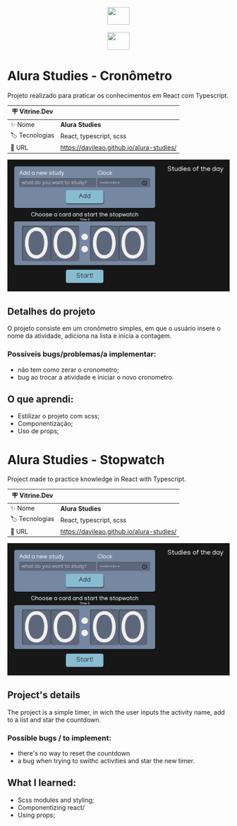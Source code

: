 <p align="center">
<a href="https://github.com/davileao/alura-studies#alura-studies---cron%C3%B4metro"><img src="https://github.com/csmoore/country-flag-icons/blob/master/country-flags-4x3-png/us.png" width="50" height="40"/></a>
<p align="center">
<a href="https://github.com/davileao/alura-studies#alura-studies---cron%C3%B4metro"><img src="https://github.com/csmoore/country-flag-icons/blob/master/country-flags-4x3-png/br.png" width="50" height="40"/></a>


# Alura Studies - Cronômetro



Projeto realizado para praticar os conhecimentos em React com Typescript. 


| :placard: Vitrine.Dev |     |
| -------------  | --- |
| :sparkles: Nome        | **Alura Studies**
| :label: Tecnologias | React, typescript, scss
| :rocket: URL         | https://davileao.github.io/alura-studies/

<!-- Inserir imagem com a #vitrinedev ao final do link -->
![](https://github.com/davileao/alura-studies/blob/master/ssalst.png#vitrinedev)

## Detalhes do projeto

O projeto consiste em um cronômetro simples, em que o usuário insere o nome da atividade, adiciona na lista e inicia a contagem.

### Possíveis bugs/problemas/a implementar:
- não tem como zerar o cronometro;
- bug ao trocar a atividade e iniciar o novo cronometro.

## O que aprendi: 
- Estilizar o projeto com scss;
- Componentização;
- Uso de props;


# Alura Studies - Stopwatch


Project made to practice knowledge in React with Typescript.


| :placard: Vitrine.Dev |     |
| -------------  | --- |
| :sparkles: Nome        | **Alura Studies**
| :label: Tecnologias | React, typescript, scss
| :rocket: URL         | https://davileao.github.io/alura-studies/


![](https://github.com/davileao/alura-studies/blob/master/ssalst.png#vitrinedev)

## Project's details

The project is a simple timer, in wich the user inputs the activity name, add to a list and star the countdown.

### Possible bugs / to implement:
- there's no way to reset the countdown
- a bug when trying to swithc activities and star the new timer.

## What I learned:
- Scss modules and styling;
- Componentizing react/
- Using props;
